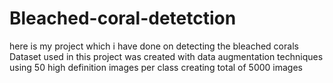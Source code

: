 # Bleached-coral-detetction
here is my project which i have done on detecting the bleached corals
Dataset used in this project was created with data augmentation techniques using 50 high definition images per class creating total of 5000 images
